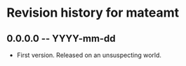 # Revision history for mateamt

## 0.0.0.0 -- YYYY-mm-dd

* First version. Released on an unsuspecting world.
